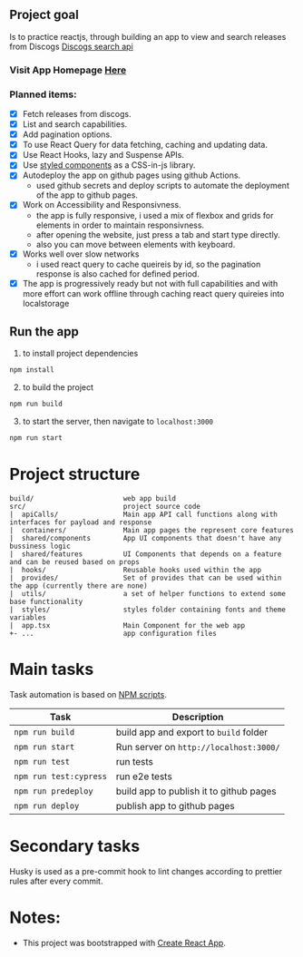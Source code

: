 ## Project goal

Is to practice reactjs, through building an app to view and search releases from Discogs [Discogs search api](https://www.discogs.com/)

### Visit App Homepage [Here](https://ki-repo.github.io/discogs-search-app/)

### Planned items:

- [x] Fetch releases from discogs.
- [x] List and search capabilities. 
- [x] Add pagination options.
- [x] To use React Query for data fetching, caching and updating data.
- [x] Use React Hooks, lazy and Suspense APIs.
- [x] Use [styled components](https://styled-components.com/) as a CSS-in-js library.
- [x] Autodeploy the app on github pages using github Actions.
    - used github secrets and deploy scripts to automate the deployment of the app to github pages.
- [x] Work on Accessibility and Responsivness.
    - the app is fully responsive, i used a mix of flexbox and grids for elements in order to maintain responsivness.
    - after opening the website, just press a tab and start type directly.
    - also you can move between elements with keyboard.
- [x] Works well over slow networks
    - i used react query to cache queireis by id, so the pagination response is also cached for defined period.
- [x] The app is progressively ready but not with full capabilities and with more effort can work offline through caching react query quireies into localstorage

## Run the app

1. to install project dependencies

```sh
npm install
```

2. to build the project

```sh
npm run build
```

3. to start the server, then navigate to `localhost:3000`

```sh
npm run start
```

# Project structure

```
build/                      web app build
src/                        project source code
|  apiCalls/                Main app API call functions along with interfaces for payload and response
|  containers/              Main app pages the represent core features
|  shared/components        App UI components that doesn't have any bussiness logic
|  shared/features          UI Components that depends on a feature and can be reused based on props
|  hooks/                   Reusable hooks used within the app
|  provides/                Set of provides that can be used within the app (currently there are none)
|  utils/                   a set of helper functions to extend some base functionality
|  styles/                  styles folder containing fonts and theme variables
|  app.tsx                  Main Component for the web app
+- ...                      app configuration files
```

# Main tasks

Task automation is based on [NPM scripts](https://docs.npmjs.com/misc/scripts).

| Task                   | Description                             |
| ---------------------- | --------------------------------------- |
| `npm run build`        | build app and export to `build` folder  |
| `npm run start`        | Run server on `http://localhost:3000/`  |
| `npm run test`         | run tests                               |
| `npm run test:cypress` | run e2e tests                           |
| `npm run predeploy`    | build app to publish it to github pages |
| `npm run deploy`       | publish app to github pages             |

# Secondary tasks

Husky is used as a pre-commit hook to lint changes according to prettier rules after every commit.

# Notes:

- This project was bootstrapped with [Create React App](https://github.com/facebook/create-react-app).
